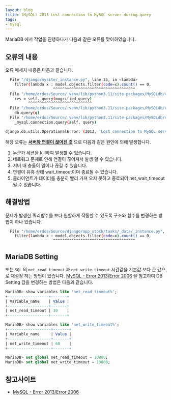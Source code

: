 ```yaml
---
layout: blog
title: (MySQL) 2013 Lost connection to MySQL server during query
tags:
- mysql
---
```


MariaDB 에서 작업을 진행하다가 다음과 같은 오류를 맞이하였습니다.

## 오류의 내용
오류 메세지 내용은 다음과 같습니다.
```bash
  File "/django/mysite/_instance.py", line 35, in <lambda>
    filter(lambda x : model.objects.filter(code=x).count() == 0,
                     ^^^^^^^^^^^^^^^^^^^^^^^^^^^^^^^^^^^^
  File "/home/erdos/Source/.venv/lib/python3.11/site-packages/MySQLdb/cursors.py", line 179, in execute
    res = self._query(mogrified_query)
          ^^^^^^^^^^^^^^^^^^^^^^^^^^^^
  File "/home/erdos/Source/.venv/lib/python3.11/site-packages/MySQLdb/cursors.py", line 330, in _query
    db.query(q)
  File "/home/erdos/Source/.venv/lib/python3.11/site-packages/MySQLdb/connections.py", line 261, in query
    _mysql.connection.query(self, query)

django.db.utils.OperationalError: (2013, 'Lost connection to MySQL server during query')
```

해당 오류는 **[서버와 연결이 끊어진 것](https://jhdatabase.tistory.com/entry/MySQL-MariaDB-Error-2013Error-2006)** 으로 다음과 같은 원인에 의해 발생합니다.
1. 누군가 세션을 kill하여 발생할 수 있습니다.
2. 네트워크 문제로 인해 연결이 끊어져서 발생 할 수 있습니다.
3. 서버 내 충돌이 일어나 끊길 수 있습니다.
4. 연결이 유휴 상태 wait_timeout이며 종료될 수 있습니다.
5. 클라이언트가 데이터를 충분히 빨리 가져 오지 못하고 종료되어 net_wait_timeout될 수 있습니다.

## 해결방법
문제가 발생한 쿼리함수를 보다 원할하게 작동할 수 있도록 구조와 함수를 변경하는 방법이 하나 있습니다. 
```bash
  File "/home/erdos/Source/django/app_stock/tasks/_data/_instance.py", line 35, in <lambda>
    filter(lambda x : model.objects.filter(code=x).count() == 0,
                     ^^^^^^^^^^^^^^^^^^^^^^^^^^^^^^^^^^^^
```

## MariaDB Setting
또는 `SQL` 의 `net_read_timeout` 과 `net_write_timeout` 시간값을 기본값 보다 큰 값으로 재설정 하는 방법이 있습니다. [MySQL - Error 2013/Error 2006](https://jhdatabase.tistory.com/entry/MySQL-MariaDB-Error-2013Error-2006) 을 참고하여 DB Setting 값을 변경하는 방법은 다음과 같습니다.
```sql
MariaDB> show variables like 'net_read_timeout%';
+------------------+-------+
| Variable_name    | Value |
+------------------+-------+
| net_read_timeout | 30    |
+------------------+-------+ 

MariaDB> show variables like 'net_write_timeout%';
+-------------------+-------+
| Variable_name     | Value |
+-------------------+-------+
| net_write_timeout | 60    |
+-------------------+-------+

MariaDB> set global net_read_timeout = 10800;
MariaDB> set global net_write_timeout = 10800;
```

## 참고사이트
- [MySQL - Error 2013/Error 2006](https://jhdatabase.tistory.com/entry/MySQL-MariaDB-Error-2013Error-2006)
  